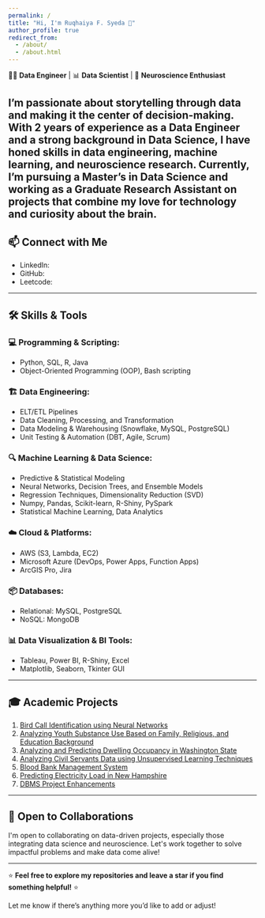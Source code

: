 ```yaml
---
permalink: /
title: "Hi, I'm Ruqhaiya F. Syeda 👋"
author_profile: true
redirect_from: 
  - /about/
  - /about.html
---
```


👩‍💻 **Data Engineer** | 📊 **Data Scientist** | 🧠 **Neuroscience Enthusiast**

I’m passionate about storytelling through data and making it the center of decision-making. With 2 years of experience as a Data Engineer and a strong background in Data Science, I have honed skills in data engineering, machine learning, and neuroscience research. Currently, I’m pursuing a Master’s in Data Science and working as a Graduate Research Assistant on projects that combine my love for technology and curiosity about the brain.
---
## 📫 Connect with Me

- LinkedIn: [](https://www.linkedin.com/in/ruqhaiya-f-703425174/)
- GitHub: [](https://github.com/Ruqhaiya)
- Leetcode: [](https://leetcode.com/u/ruqhaiya92/)

---
## 🛠️ Skills & Tools

### 💻 Programming & Scripting:
- Python, SQL, R, Java
- Object-Oriented Programming (OOP), Bash scripting

### 🏗️ Data Engineering:
- ELT/ETL Pipelines
- Data Cleaning, Processing, and Transformation
- Data Modeling & Warehousing (Snowflake, MySQL, PostgreSQL)
- Unit Testing & Automation (DBT, Agile, Scrum)

### 🔍 Machine Learning & Data Science:
- Predictive & Statistical Modeling
- Neural Networks, Decision Trees, and Ensemble Models
- Regression Techniques, Dimensionality Reduction (SVD)
- Numpy, Pandas, Scikit-learn, R-Shiny, PySpark
- Statistical Machine Learning, Data Analytics

### ☁️ Cloud & Platforms:
- AWS (S3, Lambda, EC2)
- Microsoft Azure (DevOps, Power Apps, Function Apps)
- ArcGIS Pro, Jira

### 📦 Databases:
- Relational: MySQL, PostgreSQL
- NoSQL: MongoDB

### 📊 Data Visualization & BI Tools:
- Tableau, Power BI, R-Shiny, Excel
- Matplotlib, Seaborn, Tkinter GUI

---

## 🎓 Academic Projects
1. [Bird Call Identification using Neural Networks](https://github.com/Ruqhaiya/Bird-call-Identification-using-Neural-Networks)
2. [Analyzing Youth Substance Use Based on Family, Religious, and Education Background](https://github.com/Ruqhaiya/Analyzing-Youth-Substance-Use-Based-on-Family-Religious-and-Education-background)
3. [Analyzing and Predicting Dwelling Occupancy in Washington State](https://github.com/Ruqhaiya/Analyzing-and-Predicting-Dwelling-Occupancy-in-Washington-State)
4. [Analyzing Civil Servants Data using Unsupervised Learning Techniques](https://github.com/Ruqhaiya/Analyzing-Civil-Servants-data-using-Unsupervised-Learning-techniques)
5. [Blood Bank Management System](https://github.com/Ruqhaiya/Blood-Bank-Management-System)
6. [Predicting Electricity Load in New Hampshire](https://github.com/Ruqhaiya/Predicting-Electricity-Load-in-New-Hampshire)
7. [DBMS Project Enhancements](https://github.com/Ruqhaiya/Dbms-Project-Enhancements)

---

## 🎯 Open to Collaborations

I'm open to collaborating on data-driven projects, especially those integrating data science and neuroscience. Let's work together to solve impactful problems and make data come alive!

---

⭐ **Feel free to explore my repositories and leave a star if you find something helpful!** ⭐

Let me know if there’s anything more you’d like to add or adjust!
